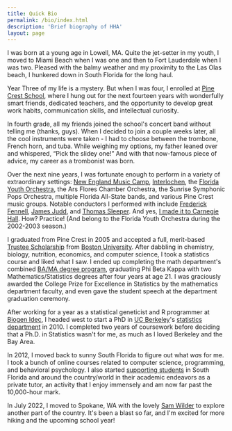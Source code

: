 ```yaml
---
title: Quick Bio
permalink: /bio/index.html
description: 'Brief biography of HHA'
layout: page
---
```


I was born at a young age in Lowell, MA. Quite the jet-setter in my youth, I moved to Miami Beach when I was one and then to Fort Lauderdale when I was two. Pleased with the balmy weather and my proximity to the Las Olas beach, I hunkered down in South Florida for the long haul.

Year Three of my life is a mystery. But when I was four, I enrolled at [Pine Crest School](https://www.pinecrest.edu/), where I hung out for the next fourteen years with wonderfully smart friends, dedicated teachers, and the opportunity to develop great work habits, communication skills, and intellectual curiosity.

In fourth grade, all my friends joined the school's concert band without telling me (thanks, guys). When I decided to join a couple weeks later, all the cool instruments were taken - I had to choose between the trombone, French horn, and tuba. While weighing my options, my father leaned over and whispered, “Pick the slidey one!” And with that now-famous piece of advice, my career as a trombonist was born.

Over the next nine years, I was fortunate enough to perform in a variety of extraordinary settings:
[New England Music Camp](https://snowpond.org/nemc/),
[Interlochen](http://www.interlochen.org/),
the [Florida Youth Orchestra](https://www.floridayouthorchestra.org/),
the Ars Flores Chamber Orchestra, the Sunrise Symphonic Pops Orchestra, multiple Florida All-State bands, and various Pine Crest music groups. Notable conductors I performed with include
[Frederick Fennell](https://en.wikipedia.org/wiki/Frederick_Fennell),
[James Judd](https://en.wikipedia.org/wiki/James_Judd), and
[Thomas Sleeper](https://en.wikipedia.org/wiki/Thomas_Sleeper).
And yes, [I made it to Carnegie Hall](/static/images/bio/carnegie.jpeg). How? Practice! (And belong to the Florida Youth Orchestra during the 2002-2003 season.)

I graduated from Pine Crest in 2005 and accepted a full, merit-based [Trustee Scholarship](https://www.bu.edu/admissions/tuition-aid/scholarships-financial-aid/first-year-merit/trustee/) from [Boston University](https://www.bu.edu/). After dabbling in chemistry, biology, nutrition, economics, and computer science, I took a statistics course and liked what I saw. I ended up completing the math department's combined [BA/MA degree program](https://www.bu.edu/math/undergraduate/ba-ma/), graduating Phi Beta Kappa with two Mathematics/Statistics degrees after four years at age 21. I was graciously awarded the College Prize for Excellence in Statistics by the mathematics department faculty, and even gave the student speech at the department graduation ceremony.

After working for a year as a statistical geneticist and R programmer at [Biogen Idec](https://www.biogen.com/), I headed west to start a PhD in [UC Berkeley](http://www.berkeley.edu/index.html)'s [statistics department](http://statistics.berkeley.edu/) in 2010. I completed two years of coursework before deciding that a Ph.D. in Statistics wasn't for me, as much as I loved Berkeley and the Bay Area.

In 2012, I moved back to sunny South Florida to figure out what _was_ for me. I took a bunch of online courses related to computer science, programming, and behavioral psychology. I also started [supporting students](https://www.instagram.com/ftlaudmathtutor/) in South Florida and around the country/world in their academic endeavors as a private tutor, an activity that I enjoy immensely and am now far past the 10,000-hour mark.

In July 2022, I moved to Spokane, WA with the lovely [Sam Wilder](https://www.linkedin.com/in/samantha-lynn-wilder/) to explore another part of the country. It's been a blast so far, and I'm excited for more hiking and the upcoming school year!
